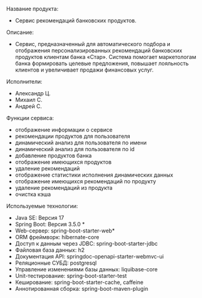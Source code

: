 Название продукта:
- Сервис рекомендаций банковских продуктов.

Описание:
- Cервис, предназначенный для автоматического подбора и отображения персонализированных рекомендаций
банковских продуктов клиентам банка «Стар». Система помогает маркетологам банка формировать целевые предложения,
повышает лояльность клиентов и увеличивает продажи финансовых услуг.

Исполнители:
- Александр Ц.
- Михаил С.
- Андрей С.

Функции сервиса:
- отображение информации о сервисе
- рекомендации продуктов для пользователя
- динамический анализ для пользователя по имени
- динамический анализ для пользователя по id
- добавление продуктов банка
- отображение имеющихся продуктов
- удаление рекомендаций
- отображение статистики исполнения динамических данных
- отображение имеющихся рекомендаций по продукту
- удаление рекомендаций из продукта
- очистка кэша
 
Используемые технологии:
- Java SE: Версия 17
- Spring Boot: Версия 3.5.0 *
- Web-сервер: spring-boot-starter-web*
- ORM фреймворк: hibernate-core
- Доступ к данным через JDBC: spring-boot-starter-jdbc
- Файловая база данных: h2
- Документация API: springdoc-openapi-starter-webmvc-ui
- Реляционные СУБД: postgresql
- Управление изменениями базы данных: liquibase-core
- Unit-тестирование: spring-boot-starter-test
- Кеширование: spring-boot-starter-cache, caffeine
- Аннотированная сборка: spring-boot-maven-plugin

